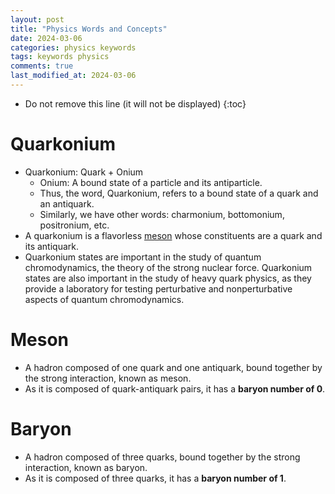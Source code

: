 ```yaml
---
layout: post
title: "Physics Words and Concepts"
date: 2024-03-06
categories: physics keywords
tags: keywords physics
comments: true
last_modified_at: 2024-03-06
---
```


- Do not remove this line (it will not be displayed)
  {:toc}

# Quarkonium

- Quarkonium: Quark + Onium
  - Onium: A bound state of a particle and its antiparticle.
  - Thus, the word, Quarkonium, refers to a bound state of a quark and an antiquark.
  - Similarly, we have other words: charmonium, bottomonium, positronium, etc.
- A quarkonium is a flavorless [meson](#meson) whose constituents are a quark and its antiquark.
- Quarkonium states are important in the study of quantum chromodynamics, the theory of the strong nuclear force. Quarkonium states are also important in the study of heavy quark physics, as they provide a laboratory for testing perturbative and nonperturbative aspects of quantum chromodynamics.

# Meson

- A hadron composed of one quark and one antiquark, bound together by the strong interaction, known as meson.
- As it is composed of quark-antiquark pairs, it has a **baryon number of 0**.

# Baryon

- A hadron composed of three quarks, bound together by the strong interaction, known as baryon.
- As it is composed of three quarks, it has a **baryon number of 1**.

